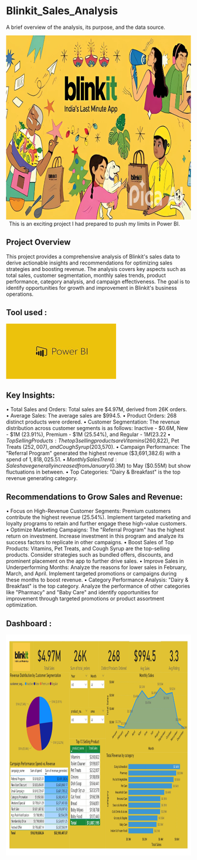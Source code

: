 # Blinkit_Sales_Analysis
 A brief overview of the analysis, its purpose, and the data source.
 
<img src="Images/blinkit_img.png" width="2000" height="500"/>&nbsp;
This is an exciting project I had prepared to push my limits in Power BI. 

## Project Overview
This project provides a comprehensive analysis of Blinkit's sales data to derive actionable insights and recommendations for optimizing sales strategies and boosting revenue. The analysis covers key aspects such as total sales, customer segmentation, monthly sales trends, product performance, category analysis, and campaign effectiveness. The goal is to identify opportunities for growth and improvement in Blinkit's business operations.
## Tool used :
<img src="Images/PowerBI Logo.jpg" width="300" height="150"/>&nbsp; 
## Key Insights:
•	Total Sales and Orders: Total sales are $4.97M, derived from 26K orders.
•	Average Sales: The average sales are $994.5.
•	Product Orders: 268 distinct products were ordered.
•	Customer Segmentation: The revenue distribution across customer segments is as follows: 
   Inactive - $0.6M, New - $1M (23.91%), Premium - $1M (25.54%), and Regular - $1M (23.22%).
•	Top Selling Products: The top 3 selling products are Vitamins ($260,822), Pet Treats 
   ($252,007), and Cough Syrup ($203,570).
•	Campaign Performance: The "Referral Program" generated the highest revenue ($3,691,382.6) with 
  a spend of $1,818,025.51.
•	Monthly Sales Trend: Sales have generally increased from January ($0.3M) to May ($0.55M) but 
  show fluctuations in between.
•	Top Categories: "Dairy & Breakfast" is the top revenue generating category.

## Recommendations to Grow Sales and Revenue:
•	Focus on High-Revenue Customer Segments: Premium customers contribute the highest revenue 
  (25.54%). Implement targeted marketing and loyalty programs to retain and further engage these 
  high-value customers.
•	Optimize Marketing Campaigns: The "Referral Program" has the highest return on investment. 
  Increase investment in this program and analyze its success factors to replicate in other 
  campaigns.
•	Boost Sales of Top Products: Vitamins, Pet Treats, and Cough Syrup are the top-selling 
  products. Consider strategies such as bundled offers, discounts, and prominent placement on the app to further drive sales.
•	Improve Sales in Underperforming Months: Analyze the reasons for lower sales in February, 
  March, and April. Implement targeted promotions or campaigns during these months to boost 
  revenue.
•	Category Performance Analysis: "Dairy & Breakfast" is the top category. Analyze the 
  performance of other categories like "Pharmacy" and "Baby Care" and identify opportunities for 
  improvement through targeted promotions or product assortment optimization.

## Dashboard :
<img src="Images/blinkit_sales_analysis_dashboard_img.jpg" width="2500" height="600"/>&nbsp;
